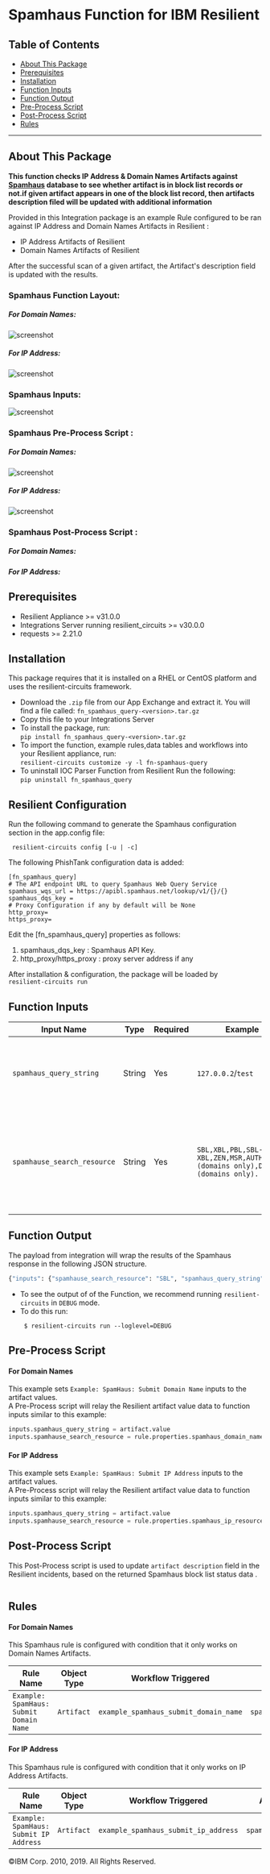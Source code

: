 # Spamhaus Function for IBM Resilient  
  
## Table of Contents    
- [About This Package](#about-this-package)  
 - [Prerequisites](#prerequisites)  
 - [Installation](#installation)  
 - [Function Inputs](#function-inputs)  
 - [Function Output](#function-output)  
 - [Pre-Process Script](#pre-process-script)  
 - [Post-Process Script](#post-process-script)  
 - [Rules](#rules)  
 ---  
 ## About This Package  
**This function checks IP Address & Domain Names Artifacts against [Spamhaus](https://www.spamhaustech.com/) database to see whether artifact is in block list records or not.if given artifact appears in one of the block list record, then artifacts description filed will be updated with additional information**

Provided in this Integration package is an example Rule configured to be ran against IP Address and Domain Names Artifacts in Resilient :   
   * IP Address Artifacts of Resilient
   * Domain Names Artifacts of Resilient
   
After the successful scan of a given artifact, the Artifact's description field is updated with the results.

  
### Spamhaus Function Layout: 
##### For Domain Names:
![screenshot](screenshots/1.png)
##### For IP Address:
![screenshot](screenshots/2.png)
    
### Spamhaus Inputs:
![screenshot](screenshots/3.png)  
  
### Spamhaus Pre-Process Script :
##### For Domain Names:
![screenshot](screenshots/4.png) 
##### For IP Address:
![screenshot](screenshots/5.png)  

### Spamhaus Post-Process Script :
##### For Domain Names:
##### For IP Address:

## Prerequisites
* Resilient Appliance >= v31.0.0  
* Integrations Server running resilient_circuits >= v30.0.0
* requests >=  2.21.0

## Installation
This package requires that it is installed on a RHEL or CentOS platform and uses the resilient-circuits framework.  
* Download the `.zip` file from our App Exchange and extract it. You will find a file called: `fn_spamhaus_query-<version>.tar.gz`  
* Copy this file to your Integrations Server  
 * To install the package, run:     
 `pip install fn_spamhaus_query-<version>.tar.gz`  
 * To import the function, example rules,data tables and workflows into your Resilient	appliance, run:   
   `resilient-circuits customize -y -l fn-spamhaus-query`    
 * To uninstall IOC Parser Function from Resilient Run the following:    
    `pip uninstall fn_spamhaus_query`
    
## Resilient Configuration 

Run the following command to generate the Spamhaus  configuration section in the app.config file:    
    
` resilient-circuits config [-u | -c]`   

The following PhishTank configuration data is added:    
```                   
[fn_spamhaus_query]
# The API endpoint URL to query Spamhaus Web Query Service
spamhaus_wqs_url = https://apibl.spamhaus.net/lookup/v1/{}/{}
spamhaus_dqs_key =
# Proxy Configuration if any by default will be None
http_proxy=
https_proxy=
```  
  Edit the [fn_spamhaus_query] properties as follows:  
        
 1. spamhaus_dqs_key : Spamhaus API Key. 
 2. http_proxy/https_proxy : proxy server address if any 
        
After installation & configuration, the package will be loaded by   
`resilient-circuits run`    

## Function Inputs
|Input Name    |Type          |Required  |Example   | Info |  
|---------------|-----------|-----------|----------|--------| 
|`spamhaus_query_string`|  String|Yes | `127.0.0.2`/`test` | IP Adress or Domain Name to be checked against Spamhaus database.| 
|`spamhause_search_resource`|  String|Yes | `SBL,XBL,PBL,SBL-XBL,ZEN,MSR,AUTHBL,ZRD (domains only),DBL (domains only).` |resource-name is a required enumerated field that represents which blocklist should be queried. | 


## Function Output  
The payload from integration will wrap the results of the Spamhaus response in the following JSON structure.    
  
```python  
{"inputs": {"spamhause_search_resource": "SBL", "spamhaus_query_string": "127.0.0.2"}, "metrics": {"package": "fn-spamhaus-query", "timestamp": "2019-05-06 15:51:55", "package_version": "1.0.0", "host": "oc3777881733.ibm.com", "version": "1.0", "execution_time_ms": 970}, "success": true, "content": {"status": 200, "resp": [1002], "is_in_blocklist": true, "1002": {"URL": "https://www.spamhaus.org/sbl/", "explanation": "IP addresses are listed on the SBL because they appear to Spamhaus to be under the control of, used by, or made available for use by spammers and abusers in unsolicited bulk email or other types of Internet-based abuse that threatens networks or users.", "dataset": "SBL"}}, "raw": "{\"status\": 200, \"resp\": [1002], \"is_in_blocklist\": true, \"1002\": {\"URL\": \"https://www.spamhaus.org/sbl/\", \"explanation\": \"IP addresses are listed on the SBL because they appear to Spamhaus to be under the control of, used by, or made available for use by spammers and abusers in unsolicited bulk email or other types of Internet-based abuse that threatens networks or users.\", \"dataset\": \"SBL\"}}", "reason": null, "version": "1.0"}
```  
* To see the output of  of the  Function, we recommend running `resilient-circuits` in `DEBUG` mode.  
* To do this run:  
    ```  
	 $ resilient-circuits run --loglevel=DEBUG 
	```
## Pre-Process Script 
#### For Domain Names
This example sets `Example: SpamHaus: Submit Domain Name` inputs to the artifact values.  
A Pre-Process script will relay the Resilient artifact value data to function inputs similar to this example:  
```python  
inputs.spamhaus_query_string = artifact.value
inputs.spamhause_search_resource = rule.properties.spamhaus_domain_name_resource
```
#### For IP Address 
This example sets `Example: SpamHaus: Submit IP Address` inputs to the artifact values.  
A Pre-Process script will relay the Resilient artifact value data to function inputs similar to this example:  
```python  
inputs.spamhaus_query_string = artifact.value
inputs.spamhause_search_resource = rule.properties.spamhaus_ip_resource
```
 
## Post-Process Script    
This Post-Process script is used to update `artifact description` field in the Resilient incidents, based on the returned Spamhaus block list status data .  
```python

```

## Rules  
#### For Domain Names
This Spamhaus rule is configured with condition that it only works on Domain Names Artifacts.


| Rule Name | Object Type | Workflow Triggered |Activity Fields| 
| --------- | :---------: | ------------------ |---------------|
|`Example: SpamHaus: Submit Domain Name`| `Artifact` | `example_spamhaus_submit_domain_name` |`spamhaus_domain_name_resource`|  

#### For IP Address 

This Spamhaus rule is configured with condition that it only works on IP Address Artifacts.


| Rule Name | Object Type | Workflow Triggered |Activity Fields| 
| --------- | :---------: | ------------------ |---------------|
|`Example: SpamHaus: Submit IP Address`| `Artifact` | `example_spamhaus_submit_ip_address` |`spamhaus_ip_resource`|  

:copyright:IBM Corp. 2010, 2019. All Rights Reserved.
